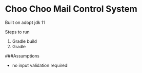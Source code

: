# Choo Choo Mail Control System

Built on adopt jdk 11

Steps to run
1. Gradle build
2. Gradle 


###Assumptions
* no input validation required

